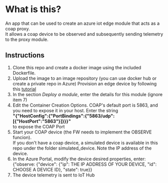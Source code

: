 # What is this?
An app that can be used to create an azure iot edge module that acts as a coap proxy.  
It allows a coap device to be observed and subsequently sending telemetry to the proxy module.  

## Instructions

1. Clone this repo and create a docker image using the included Dockerfile. 
2. Upload the image to an image repository (you can use docker hub or create a private repo in Azure) Provision an edge device by following this [tutorial](https://docs.microsoft.com/en-us/azure/iot-edge/quickstart-linux)
3. In the section _Deploy a module_, enter the details for this module (ignore item 7)
4. Edit the Container Creation Options. COAP's default port is 5863, and you need to expose it in your host. Enter the string   
**"{\"HostConfig\":{\"PortBindings\":{\"5863/udp\":[{\"HostPort\":\"5863\"}]}}}"**  
to expose the COAP Port
5. Start your COAP device (the FW needs to implement the OBSERVE funcion).  
If you don't have a coap device, a simulated device is available in this repo under the folder simulated_device. Note the IP address of the device.
6. In the Azure Portal, modify the device desired properties, enter:  
{"observe: {"device": {"ip": THE IP ADDRESS OF YOUR DEVICE, "id": CHOOSE A DEVICE ID}, "state": true}}
7. The device telemetry is sent to IoT Hub


  
